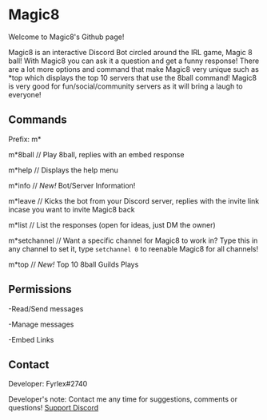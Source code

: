 Magic8
============

Welcome to Magic8's Github page! 

Magic8 is an interactive Discord Bot circled around the IRL game, Magic 8 ball! With Magic8 you can ask it a question and get a funny response! There are a lot more options and command that make Magic8 very unique such as \*top which displays the top 10 servers that use the 8ball command! Magic8 is very good for fun/social/community servers as it will bring a laugh to everyone! 



## Commands
Prefix: m*

m*8ball // Play 8ball, replies with an embed response

m*help // Displays the help menu

m*info // *New!* Bot/Server Information!

m*leave // Kicks the bot from your Discord server, replies with the invite link incase you want to invite Magic8 back

m*list // List the responses (open for ideas, just DM the owner)

m*setchannel // Want a specific channel for Magic8 to work in? Type this in any channel to set it, type `setchannel 0` to reenable Magic8 for all channels!

m*top // *New!* Top 10 8ball Guilds Plays



## Permissions

-Read/Send messages

-Manage messages

-Embed Links

## Contact
Developer: Fyrlex#2740

Developer's note: Contact me any time for suggestions, comments or questions!
[Support Discord](https://dicsord.gg/MYKfu5Q "Performance Bots")
